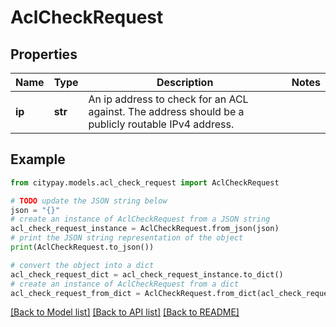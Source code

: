 # AclCheckRequest


## Properties

Name | Type | Description | Notes
------------ | ------------- | ------------- | -------------
**ip** | **str** | An ip address to check for an ACL against. The address should be a publicly routable IPv4 address. | 

## Example

```python
from citypay.models.acl_check_request import AclCheckRequest

# TODO update the JSON string below
json = "{}"
# create an instance of AclCheckRequest from a JSON string
acl_check_request_instance = AclCheckRequest.from_json(json)
# print the JSON string representation of the object
print(AclCheckRequest.to_json())

# convert the object into a dict
acl_check_request_dict = acl_check_request_instance.to_dict()
# create an instance of AclCheckRequest from a dict
acl_check_request_from_dict = AclCheckRequest.from_dict(acl_check_request_dict)
```
[[Back to Model list]](../README.md#documentation-for-models) [[Back to API list]](../README.md#documentation-for-api-endpoints) [[Back to README]](../README.md)


